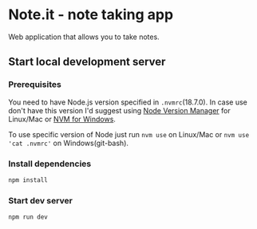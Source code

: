 # Note.it - note taking app

Web application that allows you to take notes.

## Start local development server

### Prerequisites

You need to have Node.js version specified in `.nvmrc`(18.7.0). In case use don't have this version I'd suggest using [Node Version Manager](https://github.com/nvm-sh/nvm) for Linux/Mac or [NVM for Windows](https://github.com/coreybutler/nvm-windows).

To use specific version of Node just run `nvm use` on Linux/Mac or `nvm use 'cat .nvmrc'` on Windows(git-bash).

### Install dependencies

```bash
npm install
```

### Start dev server

```bash
npm run dev
```

<!-- TODO: Invite other devs from WDJ discord to contribute :) -->

<!-- TODO: Rework note creation cycle - go  custom "create modal" way. -->
<!-- TODO: Rework note list layout -->
<!-- TODO: Add error handling for invalid inputs -->
<!-- TODO: Add ability to do CRUD acctions on notes -->
<!-- TODO: Save notes in DB(browser or server) to presist them. -->
<!-- TODO: Allow only authed users to access the features -->
<!-- TODO: Add tech info about project to README -->
